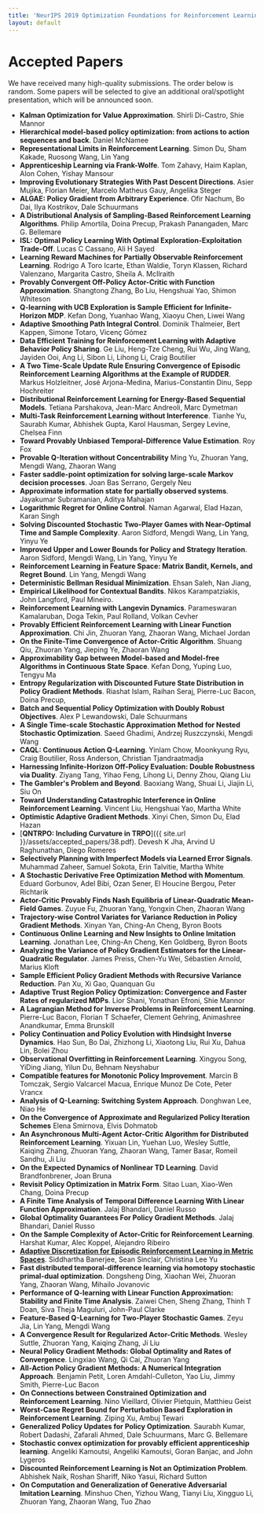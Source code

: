 ```yaml
---
title: 'NeurIPS 2019 Optimization Foundations for Reinforcement Learning Workshop'
layout: default
---
```



# Accepted Papers

We have received many high-quality submissions. The order below is random. Some papers will be selected to give an additional oral/spotlight presentation, which will be announced soon.

- **Kalman Optimization for Value Approximation**. Shirli Di-Castro, Shie Mannor
- **Hierarchical model-based policy optimization: from actions to action sequences and back**. Daniel McNamee
- **Representational Limits in Reinforcement Learning**. Simon Du, Sham Kakade, Ruosong Wang, Lin Yang
- **Apprenticeship Learning via Frank-Wolfe**.  Tom Zahavy, Haim Kaplan, Alon Cohen, Yishay Mansour	
- **Improving Evolutionary Strategies With Past Descent Directions**. Asier Mujika, Florian Meier, Marcelo Matheus Gauy, Angelika Steger
- **ALGAE: Policy Gradient from Arbitrary Experience**.	Ofir Nachum, Bo Dai, Ilya  Kostrikov, Dale  Schuurmans
- **A Distributional Analysis of Sampling-Based Reinforcement Learning Algorithms**. Philip Amortila, Doina Precup, Prakash  Panangaden, Marc G. Bellemare	
- **ISL: Optimal Policy Learning With Optimal Exploration-Exploitation Trade-Off**. Lucas C Cassano, Ali H Sayed
- **Learning Reward Machines for Partially Observable Reinforcement Learning**. Rodrigo A Toro Icarte, Ethan Waldie, Toryn  Klassen,  Richard Valenzano, Margarita  Castro, Sheila A.  McIlraith	
- **Provably Convergent Off-Policy Actor-Critic with Function Approximation**. Shangtong Zhang, Bo Liu, Hengshuai Yao, Shimon Whiteson
- **Q-learning with UCB Exploration is Sample Efficient for Infinite-Horizon MDP**.	Kefan Dong, Yuanhao Wang, Xiaoyu Chen, Liwei Wang
- **Adaptive Smoothing Path Integral Control**. Dominik Thalmeier, Bert Kappen, Simone Totaro, Vicenç Gómez
- **Data Efficient Training for Reinforcement Learning with Adaptive Behavior Policy Sharing**. Ge Liu, Heng-Tze Cheng, Rui  Wu, Jing  Wang, Jayiden Ooi, Ang Li, Sibon Li, Lihong Li, Craig Boutilier
- **A Two Time-Scale Update Rule Ensuring Convergence of Episodic Reinforcement Learning Algorithms at the Example of RUDDER**. Markus 	Holzleitner, José Arjona-Medina, Marius-Constantin  Dinu, Sepp  Hochreiter
- **Distributional Reinforcement Learning for Energy-Based Sequential Models**. Tetiana Parshakova, Jean-Marc Andreoli, Marc Dymetman
- **Multi-Task Reinforcement Learning without Interference**. Tianhe Yu, Saurabh Kumar, Abhishek Gupta, Karol Hausman, Sergey Levine, Chelsea Finn
- **Toward Provably Unbiased Temporal-Difference Value Estimation**. Roy Fox
- **Provable Q-Iteration without Concentrability** Ming Yu, Zhuoran Yang, Mengdi Wang, Zhaoran Wang
- **Faster saddle-point optimization for solving large-scale Markov decision processes**. Joan Bas Serrano, Gergely Neu
- **Approximate information state for partially observed systems**. Jayakumar Subramanian, Aditya Mahajan
- **Logarithmic Regret for Online Control**. Naman Agarwal, Elad Hazan, Karan Singh	
- **Solving Discounted Stochastic Two-Player Games with Near-Optimal Time and Sample Complexity**. Aaron Sidford, Mengdi Wang, Lin Yang, Yinyu Ye
- **Improved Upper and Lower Bounds for Policy and Strategy Iteration**. Aaron Sidford, Mengdi Wang, Lin  Yang, Yinyu Ye
- **Reinforcement Learning in Feature Space: Matrix Bandit, Kernels, and Regret Bound**. Lin Yang, Mengdi Wang
- **Deterministic Bellman Residual Minimization**. Ehsan Saleh, Nan Jiang,
- **Empirical Likelihood for Contextual Bandits**. Nikos Karampatziakis, John Langford, Paul Mineiro.
- **Reinforcement Learning with Langevin Dynamics**. Parameswaran Kamalaruban, Doga Tekin, Paul Rolland, Volkan Cevher
- **Provably Efficient Reinforcement Learning with Linear Function Approximation**. Chi Jin, Zhuoran Yang, Zhaoran Wang, Michael Jordan
- **On the Finite-Time Convergence of Actor-Critic Algorithm**.	Shuang Qiu, Zhuoran Yang, Jieping Ye, Zhaoran Wang
- **Approximability Gap between Model-based and Model-free Algorithms in Continuous State Space**. Kefan Dong, Yuping Luo, Tengyu Ma
- **Entropy Regularization with Discounted Future State Distribution in Policy Gradient Methods**. Riashat Islam, Raihan Seraj, Pierre-Luc Bacon, Doina Precup,
- **Batch and Sequential Policy Optimization with Doubly Robust Objectives**. Alex P Lewandowski, Dale Schuurmans
- **A Single Time-scale Stochastic Approximation Method for Nested Stochastic Optimization**. Saeed Ghadimi, Andrzej Ruszczynski, Mengdi Wang
- **CAQL: Continuous Action Q-Learning**. Yinlam Chow, Moonkyung Ryu, Craig Boutilier, Ross Anderson, Christian Tjandraatmadja 
- **Harnessing Infinite-Horizon Off-Policy Evaluation: Double Robustness via Duality**. Ziyang Tang, Yihao Feng, Lihong Li, Denny Zhou, Qiang Liu
- **The Gambler's Problem and Beyond**. Baoxiang Wang, Shuai  Li, Jiajin Li, Siu	On
- **Toward Understanding Catastrophic Interference in Online Reinforcement Learning**. Vincent Liu, Hengshuai Yao, Martha White
- **Optimistic Adaptive Gradient Methods**. Xinyi Chen, Simon Du, Elad Hazan
- [**QNTRPO: Including Curvature in TRPO**]({{ site.url }}/assets/accepted_papers/38.pdf). Devesh K Jha, Arvind U Raghunathan, Diego Romeres
- **Selectively Planning with Imperfect Models via Learned Error Signals**. Muhammad Zaheer, Samuel Sokota, Erin Talvitie, Martha White
- **A Stochastic Derivative Free Optimization Method with Momentum**. Eduard Gorbunov, Adel Bibi, Ozan Sener, El Houcine Bergou, Peter Richtarik
- **Actor-Critic Provably Finds Nash Equilibria of Linear-Quadratic Mean-Field Games**. Zuyue Fu, Zhuoran Yang, Yongxin Chen, Zhaoran Wang
- **Trajectory-wise Control Variates for Variance Reduction in Policy Gradient Methods**. Xinyan Yan, Ching-An Cheng, Byron Boots
- **Continuous Online Learning and New Insights to Online Imitation Learning**. Jonathan Lee, Ching-An Cheng, Ken Goldberg, Byron Boots
- **Analyzing the Variance of Policy Gradient Estimators for the Linear-Quadratic Regulator**. James Preiss, Chen-Yu Wei, Sébastien Arnold, Marius Kloft
- **Sample Efficient Policy Gradient Methods with Recursive Variance Reduction**. Pan Xu, Xi Gao, Quanquan Gu
- **Adaptive Trust Region Policy Optimization: Convergence and Faster Rates of regularized MDPs**. Lior Shani, Yonathan Efroni, Shie Mannor
- **A Lagrangian Method for Inverse Problems in Reinforcement Learning**. Pierre-Luc Bacon, Florian T Schaefer, Clement Gehring, Animashree Anandkumar, Emma Brunskill
- **Policy Continuation and Policy Evolution with Hindsight Inverse Dynamics**. Hao Sun, Bo  Dai, Zhizhong Li, Xiaotong Liu, Rui  Xu, Dahua Lin, Bolei Zhou
- **Observational Overfitting in Reinforcement Learning**. Xingyou Song, YiDing Jiang, Yilun Du, Behnam Neyshabur
- **Compatible features for Monotonic Policy Improvement**. Marcin B Tomczak, Sergio Valcarcel Macua, Enrique Munoz De Cote, Peter Vrancx
- **Analysis of Q-Learning: Switching System Approach**. Donghwan Lee, Niao He
- **On the Convergence of Approximate and Regularized Policy Iteration Schemes** Elena Smirnova, Elvis Dohmatob
- **An Asynchronous Multi-Agent Actor-Critic Algorithm for Distributed Reinforcement Learning**. Yixuan Lin, Yuehan Luo, Wesley Suttle, Kaiqing Zhang, Zhuoran Yang, Zhaoran  Wang, Tamer Basar, Romeil Sandhu, Ji Liu
- **On the Expected Dynamics of Nonlinear TD Learning**. David Brandfonbrener, Joan Bruna
- **Revisit Policy Optimization in Matrix Form**. Sitao Luan, Xiao-Wen Chang, Doina Precup
- **A Finite Time Analysis of Temporal Difference Learning With Linear Function Approximation**. Jalaj Bhandari, Daniel Russo
- **Global Optimality Guarantees For  Policy Gradient Methods**. Jalaj Bhandari, Daniel Russo
- **On the Sample Complexity of Actor-Critic for Reinforcement Learning**. Harshat Kumar, Alec Koppel, Alejandro Ribeiro
- <a href="assets/accepted_papers/1.pdf">**Adaptive Discretization for Episodic Reinforcement Learning in Metric Spaces**</a>. Siddhartha Banerjee, Sean Sinclair, Christina Lee Yu
- **Fast distributed temporal-difference learning via homotopy stochastic primal-dual optimization**. Dongsheng Ding, Xiaohan Wei, Zhuoran Yang, Zhaoran Wang, Mihailo Jovanovic
- **Performance of Q-learning with Linear Function Approximation: Stability and Finite Time Analysis**. Zaiwei Chen, Sheng Zhang, Thinh T Doan, Siva Theja Maguluri, John-Paul Clarke
- **Feature-Based Q-Learning for Two-Player Stochastic Games**. Zeyu Jia, Lin Yang, Mengdi Wang
- **A Convergence Result for Regularized Actor-Critic Methods**. Wesley Suttle, Zhuoran  Yang, Kaiqing Zhang, Ji Liu
- **Neural Policy Gradient Methods: Global Optimality and Rates of Convergence**. Lingxiao Wang, Qi Cai, Zhuoran Yang
- **All-Action Policy Gradient Methods: A Numerical Integration Approach**. Benjamin Petit, Loren Amdahl-Culleton, Yao Liu, Jimmy Smith, Pierre-Luc Bacon
- **On Connections between Constrained Optimization and Reinforcement Learning**. Nino Vieillard, Olivier Pietquin, Matthieu Geist
- **Worst-Case Regret Bound for Perturbation Based Exploration in Reinforcement Learning**. Ziping Xu, Ambuj Tewari
- **Generalized Policy Updates for Policy Optimization**. Saurabh Kumar, Robert Dadashi, Zafarali Ahmed, Dale Schuurmans, Marc G. Bellemare
- **Stochastic convex optimization for provably efficient apprenticeship learning**.  Angeliki Kamoutsi, Angeliki Kamoutsi, Goran Banjac, and John Lygeros
- **Discounted Reinforcement Learning is Not an Optimization Problem**. Abhishek Naik, Roshan Shariff, Niko Yasui, Richard Sutton
- **On Computation and Generalization of Generative Adversarial Imitation Learning**. Minshuo Chen, Yizhou Wang, Tianyi  Liu, Xingguo Li, Zhuoran Yang, Zhaoran Wang, Tuo Zhao
